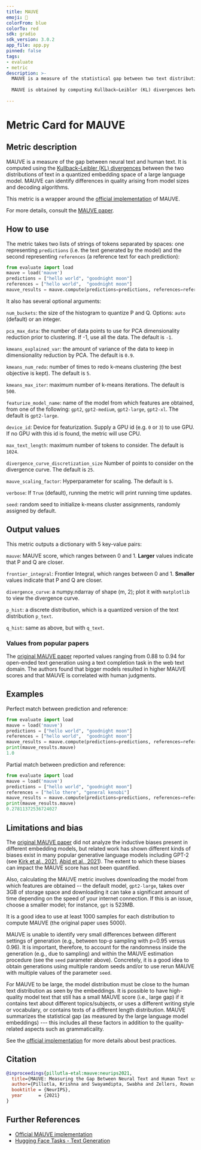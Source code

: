 ```yaml
---
title: MAUVE
emoji: 🤗
colorFrom: blue
colorTo: red
sdk: gradio
sdk_version: 3.0.2
app_file: app.py
pinned: false
tags:
- evaluate
- metric
description: >-
  MAUVE is a measure of the statistical gap between two text distributions, e.g., how far the text written by a model is the distribution of human text, using samples from both distributions.
 
  MAUVE is obtained by computing Kullback–Leibler (KL) divergences between the two distributions in a quantized embedding space of a large language model. It can quantify differences in the quality of generated text based on the size of the model, the decoding algorithm, and the length of the generated text. MAUVE was found to correlate the strongest with human evaluations over baseline metrics for open-ended text generation.
 
---
```


# Metric Card for MAUVE

## Metric description

MAUVE is a measure of the gap between neural text and human text. It is computed using the [Kullback–Leibler (KL) divergences](https://en.wikipedia.org/wiki/Kullback%E2%80%93Leibler_divergence) between the two distributions of text in a quantized embedding space of a large language model. MAUVE can identify differences in quality arising from model sizes and decoding algorithms.

This metric is a wrapper around the [official implementation](https://github.com/krishnap25/mauve) of MAUVE.

For more details, consult the [MAUVE paper](https://arxiv.org/abs/2102.01454).

## How to use

The metric takes two lists of strings of tokens separated by spaces: one representing `predictions` (i.e. the text generated by the model) and the second representing `references` (a reference text for each prediction):

```python
from evaluate import load
mauve = load('mauve')
predictions = ["hello world", "goodnight moon"]
references = ["hello world",  "goodnight moon"]
mauve_results = mauve.compute(predictions=predictions, references=references)
```

It also has several optional arguments:

`num_buckets`: the size of the histogram to quantize P and Q. Options: `auto` (default) or an integer.

`pca_max_data`: the number of data points to use for PCA dimensionality reduction prior to clustering. If -1, use all the data. The default is `-1`.

`kmeans_explained_var`: the amount of variance of the data to keep in dimensionality reduction by PCA. The default is `0.9`.

`kmeans_num_redo`: number of times to redo k-means clustering (the best objective is kept). The default is `5`.

`kmeans_max_iter`: maximum number of k-means iterations. The default is `500`.

`featurize_model_name`: name of the model from which features are obtained, from one of the following: `gpt2`, `gpt2-medium`, `gpt2-large`, `gpt2-xl`. The default is `gpt2-large`.

`device_id`: Device for featurization. Supply a GPU id (e.g. `0` or `3`) to use GPU. If no GPU with this id is found, the metric will use CPU.

`max_text_length`: maximum number of tokens to consider. The default is `1024`.

`divergence_curve_discretization_size` Number of points to consider on the divergence curve. The default is `25`.

`mauve_scaling_factor`: Hyperparameter for scaling. The default is `5`.

`verbose`: If `True` (default), running the metric will print running time updates.

`seed`: random seed to initialize k-means cluster assignments, randomly assigned by default.
    


## Output values

This metric outputs a dictionary with 5 key-value pairs:

`mauve`: MAUVE score, which ranges between 0 and 1. **Larger** values indicate that P and Q are closer.

`frontier_integral`: Frontier Integral, which ranges between 0 and 1. **Smaller** values indicate that P and Q are closer.

`divergence_curve`: a numpy.ndarray of shape (m, 2); plot it with `matplotlib` to view the divergence curve.

`p_hist`: a discrete distribution, which is a quantized version of the text distribution `p_text`.
 
`q_hist`: same as above, but with `q_text`.


### Values from popular papers

The [original MAUVE paper](https://arxiv.org/abs/2102.01454) reported values ranging from 0.88 to 0.94 for open-ended text generation using a text completion task in the web text domain. The authors found that bigger models resulted in higher MAUVE scores and that MAUVE is correlated with human judgments.


## Examples

Perfect match between prediction and reference:

```python
from evaluate import load
mauve = load('mauve')
predictions = ["hello world", "goodnight moon"]
references = ["hello world",  "goodnight moon"]
mauve_results = mauve.compute(predictions=predictions, references=references)
print(mauve_results.mauve)
1.0
```

Partial match between prediction and reference:

```python
from evaluate import load
mauve = load('mauve')
predictions = ["hello world", "goodnight moon"]
references = ["hello there", "general kenobi"]
mauve_results = mauve.compute(predictions=predictions, references=references)
print(mauve_results.mauve)
0.27811372536724027
```

## Limitations and bias

The [original MAUVE paper](https://arxiv.org/abs/2102.01454) did not analyze the inductive biases present in different embedding models, but related work has shown different kinds of biases exist in many popular generative language models including GPT-2 (see [Kirk et al., 2021](https://arxiv.org/pdf/2102.04130.pdf), [Abid et al., 2021](https://arxiv.org/abs/2101.05783)). The extent to which these biases can impact the MAUVE score has not been quantified.

Also, calculating the MAUVE metric involves downloading the model from which features are obtained -- the default model, `gpt2-large`, takes over 3GB of storage space and downloading it can take a significant amount of time depending on the speed of your internet connection. If this is an issue, choose a smaller model; for instance, `gpt` is 523MB.

It is a good idea to use at least 1000 samples for each distribution to compute MAUVE (the original paper uses 5000).

MAUVE is unable to identify very small differences between different settings of generation (e.g., between top-p sampling with p=0.95 versus 0.96). It is important, therefore, to account for the randomness inside the generation (e.g., due to sampling) and within the MAUVE estimation procedure (see the `seed` parameter above). Concretely, it is a good idea to obtain generations using multiple random seeds and/or to use rerun MAUVE with multiple values of the parameter `seed`.

For MAUVE to be large, the model distribution must be close to the human text distribution as seen by the embeddings. It is possible to have high-quality model text that still has a small MAUVE score (i.e., large gap) if it contains text about different topics/subjects, or uses a different writing style or vocabulary, or contains texts of a different length distribution. MAUVE summarizes the statistical gap (as measured by the large language model embeddings) --- this includes all these factors in addition to the quality-related aspects such as grammaticality.

See the [official implementation](https://github.com/krishnap25/mauve#best-practices-for-mauve) for more details about best practices. 


## Citation

```bibtex
@inproceedings{pillutla-etal:mauve:neurips2021,
  title={MAUVE: Measuring the Gap Between Neural Text and Human Text using Divergence Frontiers},
  author={Pillutla, Krishna and Swayamdipta, Swabha and Zellers, Rowan and Thickstun, John and Welleck, Sean and Choi, Yejin and Harchaoui, Zaid},
  booktitle = {NeurIPS},
  year  	= {2021}
}
```

## Further References
- [Official MAUVE implementation](https://github.com/krishnap25/mauve)
- [Hugging Face Tasks - Text Generation](https://huggingface.co/tasks/text-generation)
